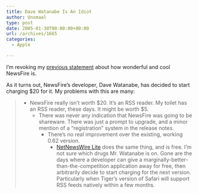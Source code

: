 ```yaml
---
title: Dave Watanabe Is An Idiot
author: Unxmaal
type: post
date: 2005-01-30T00:00:00+00:00
url: /archives/1665
categories:
  - Apple

---
```

I&#8217;m revoking my [previous statement][1] about how wonderful and cool NewsFire is. 

As it turns out, NewsFire&#8217;s developer, Dave Watanabe, has decided to start charging $20 for it. My problems with this are many: 

>   * NewsFire really isn&#8217;t worth $20. It&#8217;s an RSS reader. My toilet has an RSS reader, these days. It might be worth $5. 
>       * There was never any indication that NewsFire was going to be shareware. There was just a prompt to upgrade, and a minor mention of a &#8220;registration&#8221; system in the release notes. 
>           * There&#8217;s no real improvement over the existing, working 0.62 version. 
>               * [NetNewsWire Lite][2] does the same thing, and is free. 
I&#8217;m not sure which drugs Mr. Watanabe is on. Gone are the days where a developer can give a marginally-better-than-the-competition application away for free, then arbitrarily decide to start charging for the next version. Particularly when Tiger&#8217;s version of Safari will support RSS feeds natively within a few months.

 [1]: http://unxmaal.com/wordpress/index.php?p=995
 [2]: http://ranchero.com/netnewswire/beta.php